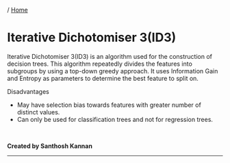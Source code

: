 / [Home](index.md)

# Iterative Dichotomiser 3(ID3)

Iterative Dichotomiser 3(ID3) is an algorithm used for the construction of decision trees. This algorithm repeatedly divides the features into subgroups by using a top-down greedy approach. It uses Information Gain and Entropy as parameters to determine the best feature to split on.

Disadvantages

- May have selection bias towards features with greater number of distinct values.
- Can only be used for classification trees and not for regression trees.

<br>

**Created by Santhosh Kannan**

---

<br>
